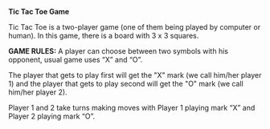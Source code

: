**Tic Tac Toe Game**

Tic Tac Toe is a two-player game (one of them being played by computer or human). In this game, there is a board with 3 x 3 squares.

**GAME RULES:**
A player can choose between two symbols with his opponent, usual game uses “X” and “O”.

The player that gets to play first will get the "X" mark (we call him/her player 1) and the player that gets to play second will get the "O" mark (we call him/her player 2).

Player 1 and 2 take turns making moves with Player 1 playing mark “X” and Player 2 playing mark “O”.
